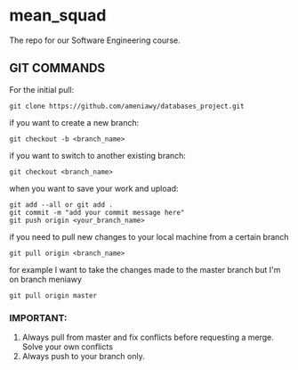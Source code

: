 # mean_squad
The repo for our Software Engineering course.

## GIT COMMANDS
For the initial pull:
```git
git clone https://github.com/ameniawy/databases_project.git
```

if you want to create a new branch:
```git
git checkout -b <branch_name>
```

if you want to switch to another existing branch:
```git
git checkout <branch_name>
```

when you want to save your work and upload:
```git
git add --all or git add .
git commit -m "add your commit message here"
git push origin <your_branch_name>
```

if you need to pull new changes to your local machine from a certain branch
```git
git pull origin <branch_name> 
```

for example I want to take the changes made to the master branch but I'm on branch meniawy
```git
git pull origin master
```


### IMPORTANT:
1) Always pull from master and fix conflicts before requesting a merge.
Solve your own conflicts
2) Always push to your branch only.
